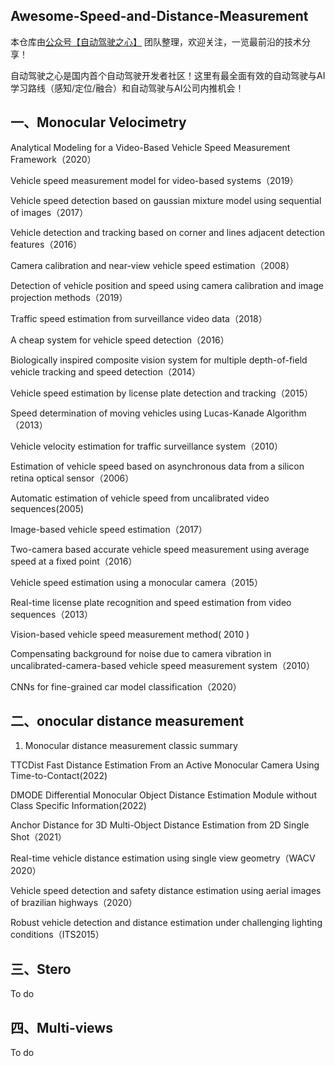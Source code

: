 ## Awesome-Speed-and-Distance-Measurement

本仓库由[公众号【自动驾驶之心】](https://mp.weixin.qq.com/s?__biz=Mzg2NzUxNTU1OA==&mid=2247542481&idx=1&sn=c6d8609491a128233c3c3b91d68d22a6&chksm=ceb80b18f9cf820e789efd75947633aec9d2f1e8b58c29e5051c05a64b21ae63c244d54886a1&token=11182364&lang=zh_CN#rd) 团队整理，欢迎关注，一览最前沿的技术分享！

自动驾驶之心是国内首个自动驾驶开发者社区！这里有最全面有效的自动驾驶与AI学习路线（感知/定位/融合）和自动驾驶与AI公司内推机会！



## 一、Monocular Velocimetry

Analytical Modeling for a Video-Based Vehicle Speed Measurement Framework（2020）

Vehicle speed measurement model for video-based systems（2019）

Vehicle speed detection based on gaussian mixture model using sequential of images（2017）

Vehicle detection and tracking based on corner and lines adjacent detection features（2016）

Camera calibration and near-view vehicle speed estimation（2008）

Detection of vehicle position and speed using camera calibration and image projection methods（2019）

Traffic speed estimation from surveillance video data（2018）

A cheap system for vehicle speed detection（2016）

Biologically inspired composite vision system for multiple depth-of-field vehicle tracking and speed detection（2014）

Vehicle speed estimation by license plate detection and tracking（2015）

Speed determination of moving vehicles using Lucas-Kanade Algorithm（2013）

Vehicle velocity estimation for traffic surveillance system（2010）

 Estimation of vehicle speed based on asynchronous data from a silicon retina optical sensor（2006） 

Automatic estimation of vehicle speed from uncalibrated video sequences(2005)

Image-based vehicle speed estimation（2017） 

 Two-camera based accurate vehicle speed measurement using average speed at a fixed point（2016）

Vehicle speed estimation using a monocular camera（2015）

Real-time license plate recognition and speed estimation from video sequences（2013） 

 Vision-based vehicle speed measurement method( 2010 ) 

 Compensating background for noise due to camera vibration in uncalibrated-camera-based vehicle speed measurement system（2010）

CNNs for fine-grained car model classification（2020）

## 二、onocular distance measurement

1. Monocular distance measurement classic summary

 TTCDist Fast Distance Estimation From an Active Monocular Camera Using Time-to-Contact(2022)

 DMODE Differential Monocular Object Distance Estimation Module without Class Specific Information(2022) 

Anchor Distance for 3D Multi-Object Distance Estimation from 2D Single Shot（2021）

 Real-time vehicle distance estimation using single view geometry（WACV 2020）

Vehicle speed detection and safety distance estimation using aerial images of brazilian highways（2020） 

 Robust vehicle detection and distance estimation under challenging lighting conditions（ITS2015）

## 三、Stero

To do

## 四、Multi-views

To do